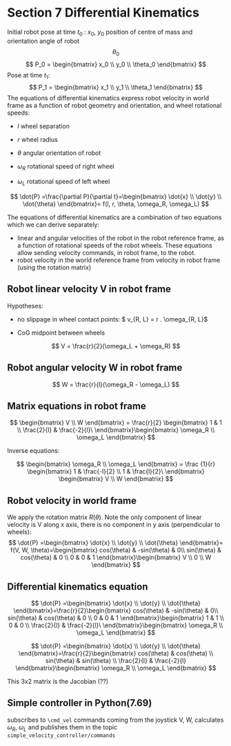 # Section 7 Differential Kinematics

Initial robot pose at time $t_0$ : $x_0$, $y_0$ position of centre of mass and orientation angle of robot $$\theta_0$$
$$
P_0 = \begin{bmatrix} x_0 \\ y_0 \\ \theta_0 \end{bmatrix}
$$
Pose at time $t_1$:
$$
P_1 = \begin{bmatrix} x_1 \\ y_1 \\ \theta_1 \end{bmatrix}
$$
The equations of differential kinematics express robot velocity in world frame as a function of robot geometry and orientation, and wheel rotational speeds:

* $l$ wheel separation 

* $r$ wheel radius 
* $\theta$ angular orientation of robot

* $\omega_R$ rotational speed of right wheel

* $\omega_L$ rotational speed of left wheel

$$
\dot{P} =\frac{\partial P}{\partial t}=\begin{bmatrix} \dot{x} \\ \dot{y} \\ \dot{\theta} \end{bmatrix}= f(l, r, \theta,  \omega_R, \omega_L)
$$

The equations of differential kinematics are a combination of two equations which we can derive separately: 

* linear and angular velocities of the robot in the robot reference frame, as a function of rotational speeds of the robot wheels. These equations allow sending velocity commands, in robot frame, to the robot. 
* robot velocity in the world reference frame from velocity in robot frame (using the rotation matrix)

##  Robot linear velocity V in robot frame

Hypotheses: 

* no slippage in wheel contact points: $ v_{R, L} = r . \omega_{R, L}$

*  CoG midpoint between wheels

$$
V = \frac{r}{2}(\omega_L + \omega_R)
$$

## Robot angular velocity W in robot frame

$$
W = \frac{r}{l}(\omega_R - \omega_L)
$$

## Matrix equations in robot frame

$$
\begin{bmatrix} V \\ W \end{bmatrix} = \frac{r}{2} \begin{bmatrix} 1 & 1 \\ \frac{2}{l} & \frac{-2}{l}\  \end{bmatrix}\begin{bmatrix} \omega_R \\ \omega_L \end{bmatrix}
$$

Inverse equations:


$$
\begin{bmatrix} \omega_R \\ \omega_L \end{bmatrix} = \frac {1}{r} \begin{bmatrix} 1 & \frac{-l}{2} \\ 1 & \frac{l}{2}\  \end{bmatrix} \begin{bmatrix} V \\ W \end{bmatrix}
$$

## Robot velocity in world frame

We apply the rotation matrix $R(\theta)$. Note the only component of linear velocity is V along x axis, there is no component in y axis (perpendicular to wheels):
$$
\dot{P} =\begin{bmatrix} \dot{x} \\ \dot{y} \\ \dot{\theta} \end{bmatrix}= f(V, W, \theta)=\begin{bmatrix} cos(\theta) & -sin(\theta) & 0\\ sin(\theta) & cos(\theta) & 0 \\ 0 & 0 & 1 \end{bmatrix}\begin{bmatrix} V \\ 0 \\ W \end{bmatrix}
$$

## Differential kinematics equation

$$
\dot{P} =\begin{bmatrix} \dot{x} \\ \dot{y} \\ \dot{\theta} \end{bmatrix}=\frac{r}{2}\begin{bmatrix} cos(\theta) & -sin(\theta) & 0\\ sin(\theta) & cos(\theta) & 0 \\ 0 & 0 & 1 \end{bmatrix}\begin{bmatrix} 1 & 1 \\ 0 & 0 \\ \frac{2}{l} & \frac{-2}{l}\  \end{bmatrix}\begin{bmatrix} \omega_R \\ \omega_L \end{bmatrix}
$$

$$
\dot{P} =\begin{bmatrix} \dot{x} \\ \dot{y} \\ \dot{\theta} \end{bmatrix}=\frac{r}{2}\begin{bmatrix} cos(\theta) & cos(\theta) \\ sin(\theta) & sin(\theta)  \\ \frac{2}{l} & \frac{-2}{l} \end{bmatrix}\begin{bmatrix} \omega_R \\ \omega_L \end{bmatrix}
$$

This 3x2 matrix is the Jacobian (??)

## Simple controller in Python(7.69)

subscribes to `\cmd_vel` commands coming from the joystick V, W, calculates $\omega_R$, $\omega_L$ and publishes them in the topic `simple_velocity_controller/commands`